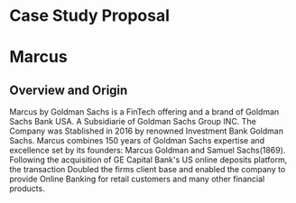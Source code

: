 # Case Study Proposal
# Marcus

## Overview and Origin

Marcus by Goldman Sachs is a FinTech offering and a brand of Goldman Sachs Bank USA. A Subsidiarie of Goldman Sachs Group INC.
The Company was Stablished in 2016 by renowned Investment Bank Goldman Sachs. Marcus combines 150 years of Goldman Sachs expertise and excellence set by its founders: Marcus Goldman and Samuel Sachs(1869). Following the acquisition of GE Capital Bank's US online deposits platform, the transaction Doubled the firms client base and enabled the company to provide Online Banking for retail customers and many other financial products.
